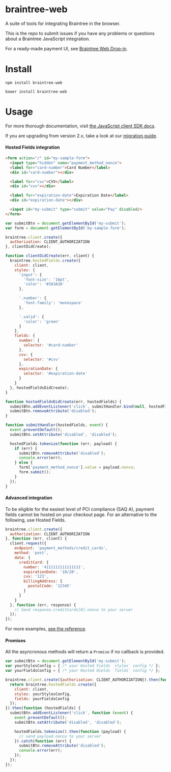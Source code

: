 braintree-web
=============

A suite of tools for integrating Braintree in the browser.

This is the repo to submit issues if you have any problems or questions about a Braintree JavaScript integration.

For a ready-made payment UI, see [Braintree Web Drop-in](https://github.com/braintree/braintree-web-drop-in).

Install
=======

```
npm install braintree-web
```

```
bower install braintree-web
```

Usage
=====

For more thorough documentation, visit [the JavaScript client SDK docs](https://developers.braintreepayments.com/guides/client-sdk/javascript/v3).

If you are upgrading from version 2.x, take a look at our [migration guide](https://developers.braintreepayments.com/guides/client-sdk/migration/javascript/v3).

#### Hosted Fields integration

```html
<form action="/" id="my-sample-form">
  <input type="hidden" name="payment_method_nonce">
  <label for="card-number">Card Number</label>
  <div id="card-number"></div>

  <label for="cvv">CVV</label>
  <div id="cvv"></div>

  <label for="expiration-date">Expiration Date</label>
  <div id="expiration-date"></div>

  <input id="my-submit" type="submit" value="Pay" disabled/>
</form>
```

```javascript
var submitBtn = document.getElementById('my-submit');
var form = document.getElementById('my-sample-form');

braintree.client.create({
  authorization: CLIENT_AUTHORIZATION
}, clientDidCreate);

function clientDidCreate(err, client) {
  braintree.hostedFields.create({
    client: client,
    styles: {
      'input': {
        'font-size': '16pt',
        'color': '#3A3A3A'
      },

      '.number': {
        'font-family': 'monospace'
      },

      '.valid': {
        'color': 'green'
      }
    },
    fields: {
      number: {
        selector: '#card-number'
      },
      cvv: {
        selector: '#cvv'
      },
      expirationDate: {
        selector: '#expiration-date'
      }
    }
  }, hostedFieldsDidCreate);
}

function hostedFieldsDidCreate(err, hostedFields) {
  submitBtn.addEventListener('click', submitHandler.bind(null, hostedFields));
  submitBtn.removeAttribute('disabled');
}

function submitHandler(hostedFields, event) {
  event.preventDefault();
  submitBtn.setAttribute('disabled', 'disabled');

  hostedFields.tokenize(function (err, payload) {
    if (err) {
      submitBtn.removeAttribute('disabled');
      console.error(err);
    } else {
      form['payment_method_nonce'].value = payload.nonce;
      form.submit();
    }
  });
}
```

#### Advanced integration

To be eligible for the easiest level of PCI compliance (SAQ A), payment fields cannot be hosted on your checkout page. For an alternative to the following, use Hosted Fields.

```javascript
braintree.client.create({
  authorization: CLIENT_AUTHORIZATION
}, function (err, client) {
  client.request({
    endpoint: 'payment_methods/credit_cards',
    method: 'post',
    data: {
      creditCard: {
        number: '4111111111111111',
        expirationDate: '10/20',
        cvv: '123',
        billingAddress: {
          postalCode: '12345'
        }
      }
    }
  }, function (err, response) {
    // Send response.creditCards[0].nonce to your server
  });
});
```

For more examples, [see the reference](http://braintree.github.io/braintree-web/current/Client.html#request).

#### Promises

All the asyncronous methods will return a `Promise` if no callback is provided.

```js
var submitBtn = document.getElementById('my-submit');
var yourStylesConfig = { /* your Hosted Fields `styles` config */ };
var yourFieldsConfig = { /* your Hosted Hields `fields` config */ };

braintree.client.create({authorization: CLIENT_AUTHORIZATION}).then(function (client) {
  return braintree.hostedFields.create({
    client: client,
    styles: yourStylesConfig,
    fields: yourFieldsConfig
  });
}).then(function (hostedFields) {
  submitBtn.addEventListener('click', function (event) {
    event.preventDefault();
    submitBtn.setAttribute('disabled', 'disabled');

    hostedFields.tokenize().then(function (payload) {
      // send payload.nonce to your server
    }).catch(function (err) {
      submitBtn.removeAttribute('disabled');
      console.error(err);
    });
  });
});
```
